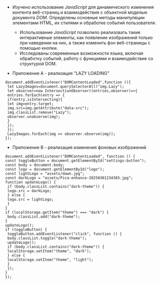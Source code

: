 * Изучено использование *JavaScript* для динамического изменения контента веб-страниц и взаимодействия с объектной моделью документа *DOM*. Определены основные методы манипуляции элементами HTML, их стилями и обработке событий пользователя.
   * Использование *JavaScript* позволило реализовать такие интерактивные элементы, как появление изображений только при наведении на них, а также изменить фон веб-страницы с помощью кнопки.
   * Исследованы современные возможности языка, включая обработку событий, работу с функциями и взаимодействие со структурой DOM.

* Приложение A - реализация "LAZY LOADING"
```
document.addEventListener("DOMContentLoaded",function (){
 let LazyImages=document.querySelectorAll("img.Lazy");
 let observer=new IntersectionObserver((entries,observer)=>{
 entries.forEach(entry => {
 if(entry.isIntersecting){
 let img=entry.target;
 img.src=img.getAttribute("data-src");
 img.classList.remove("Lazy");
 observer.unobserve(img);
 }
 });
 });
 LazyImages.forEach(img => observer.observe(img));
});
```

* Приложение B - реализация изменения фоновых изображений
```
document.addEventListener("DOMContentLoaded", function () {
const toggleButton = document.getElementById("settings-button");
const body = document.body;
const logo = document.getElementById("logo");
const lightLogo = "assets/dawn.jpg";
const darkLogo = "assets/Pica-enhance-20250301234303.jpg";
function updateLogo() {
 if (body.classList.contains("dark-theme")) {
 logo.src = darkLogo;
 } else {
 logo.src = lightLogo;
 }
}
if (localStorage.getItem("theme") === "dark") {
 body.classList.add("dark-theme");
}
updateLogo();
if (toggleButton) {
 toggleButton.addEventListener("click", function () {
 body.classList.toggle("dark-theme");
 updateLogo();
 if (body.classList.contains("dark-theme")) {
 localStorage.setItem("theme", "dark");
 } else {
 localStorage.setItem("theme", "light");
 }
 });
}
});
```